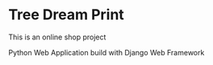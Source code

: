 # Tree Dream Print
This is an online shop project

Python Web Application build with Django Web Framework

